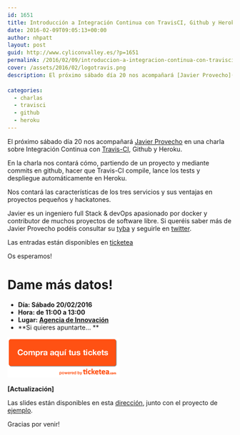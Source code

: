```yaml
---
id: 1651
title: Introducción a Integración Continua con TravisCI, Github y Heroku
date: 2016-02-09T09:05:13+00:00
author: nhpatt
layout: post
guid: http://www.cyliconvalley.es/?p=1651
permalink: /2016/02/09/introduccion-a-integracion-continua-con-travisci-github-y-heroku/
cover: /assets/2016/02/logotravis.png
description: El próximo sábado día 20 nos acompañará [Javier Provecho](https://twitter.com/javierprovecho) en una charla sobre Integración Continua con [Travis-CI](https://travis-ci.org/), Github y Heroku.

categories:
  - charlas
  - travisci
  - github
  - heroku
---
```


El próximo sábado día 20 nos acompañará [Javier Provecho](https://twitter.com/javierprovecho) en una charla sobre Integración Continua con [Travis-CI](https://travis-ci.org/), Github y Heroku.

En la charla nos contará cómo, partiendo de un proyecto y mediante commits en github, hacer que Travis-CI compile, lance los tests y despliegue automáticamente en Heroku.

Nos contará las características de los tres servicios y sus ventajas en proyectos pequeños y hackatones.

Javier es un ingeniero full Stack & devOps apasionado por docker y contributor de muchos proyectos de software libre. Si queréis saber más de Javier Provecho podéis consultar su [tyba](http://tyba.com/javierprovecho/) y seguirle en [twitter](https://twitter.com/javierprovecho).

Las entradas están disponibles en [ticketea](https://www.ticketea.com/entradas-charla-integracion-continua-con-travisci/)

Os esperamos!

# Dame más datos!

  * **Día: Sábado 20/02/2016**
  * **Hora: de 11:00 a 13:00**
  * **Lugar: <a href="https://www.google.es/maps/place/Agencia+de+Innovaci%C3%B3n/@41.618862,-4.747401,17z/data=!3m1!4b1!4m2!3m1!1s0xd476cde13c9d9df:0xc54421ea5d686678" target="_blank">Agencia de Innovación</a>**
  * **Si quieres apuntarte… **

<a href="https://www.ticketea.com/entradas-charla-integracion-continua-con-travisci/" target="_blank"><img class="aligncenter" title="Entradas" src="/assets/2014/04/buyhere1.png" alt="" width="250" height="90" /></a>

**[Actualización]**

Las slides están disponibles en esta [dirección](https://docs.google.com/presentation/d/1Gw_PrxUqvmODg9XpmzwKefcpOg2pqWMr-i_tlfR87zI/edit#slide=id.g10088d7086_0_634), junto con el proyecto de [ejemplo](https://github.com/javierprovecho/ci-example).

Gracias por venir!

&nbsp;